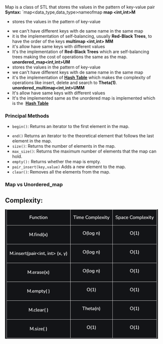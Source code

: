 
Map is a class of STL that stores the values in the pattern of key-value pair
**Syntax:**
`map<data_type,data_type>nameofmap
**map <int,int>M**
+ stores the values in the pattern of key-value
- we can't have different keys with de same name in the same map
- it is the implementation of self-balancing, usually **Red-Black Trees**, to have the order of the keys
**multimap <int,int> MM**
- it's allow have same keys with different values 
- It's the implementation of **Red-Black Trees** which are self-balancing trees making the cost of operations the same as the map.
**unordered_map<int,int>UM**
- stores the values in the pattern of key-value
- we can't have different keys with de same name in the same map
- it's the implementation of [**Hash Table**](https://www.geeksforgeeks.org/hashing-data-structure/) which makes  the complexity of operations like insert, delete and search to **Theta(1)**.
**unordered_multimap<int,int>UMM**
- It's allow have same keys with different values 
- It's the implemented same as the unordered map is implemented which is the  [**Hash Table**](https://www.geeksforgeeks.org/hashing-data-structure/)

### Principal Methods

+ `begin()`: Returns an iterator to the first element in the map.
- `end()` Returns an iterator to the theoretical element that follows the last element in the map.
- `size()`: Returns the number of elements in the map.
- `max_size()`: Returns the maximum number of elements that the map can hold.
- `empty():` Returns whether the map is empty.
- `pair_insert(key,value)` Adds a new element to the map.
- `clear()`: Removes all the elements from the map.

### Map vs Unordered_map



## Complexity:
![image](../../../images/mapComplexity.png)